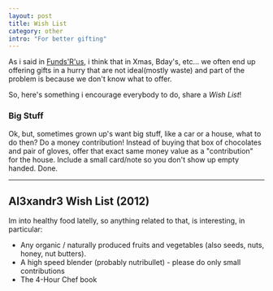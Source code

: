 ```yaml
--- 
layout: post
title: Wish List
category: other
intro: "For better gifting"
---
```


As i said in [Funds'R'us](http://al3xandr3.github.com/2008/02/12/funds-r-us.html), i think that in Xmas, Bday's, etc... we often end up offering gifts in a hurry that are not ideal(mostly waste) and part of the problem is because we don't know what to offer.

So, here's something i encourage everybody to do, share a *Wish List*!

### Big Stuff

Ok, but, sometimes grown up's want big stuff, like a car or a house, what to do then? Do a money contribution! Instead of buying that box of chocolates and pair of gloves, offer that exact same money value as a "contribution" for the house. Include a small card/note so you don't show up empty handed. Done.

------------------------------------

## Al3xandr3 Wish List (2012)

Im into healthy food latelly, so anything related to that, is interesting, in particular:

- Any organic / naturally produced fruits and vegetables (also seeds, nuts, honey, nut butters).
- A high speed blender (probably nutribullet) - please do only small contributions
- The 4-Hour Chef book




